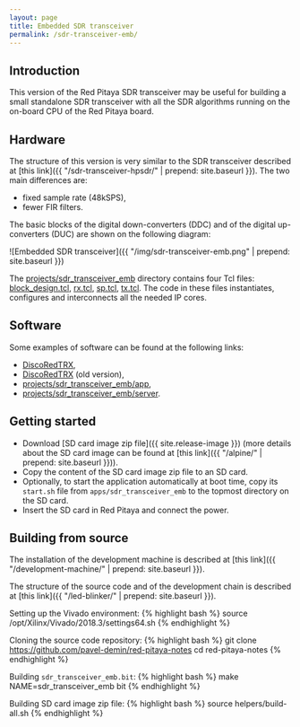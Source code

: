 ```yaml
---
layout: page
title: Embedded SDR transceiver
permalink: /sdr-transceiver-emb/
---
```


Introduction
-----

This version of the Red Pitaya SDR transceiver may be useful for building a small standalone SDR transceiver with all the SDR algorithms running on the on-board CPU of the Red Pitaya board.

Hardware
-----

The structure of this version is very similar to the SDR transceiver described at [this link]({{ "/sdr-transceiver-hpsdr/" | prepend: site.baseurl }}). The two main differences are:

 - fixed sample rate (48kSPS),
 - fewer FIR filters.

The basic blocks of the digital down-converters (DDC) and of the digital up-converters (DUC) are shown on the following diagram:

![Embedded SDR transceiver]({{ "/img/sdr-transceiver-emb.png" | prepend: site.baseurl }})

The [projects/sdr_transceiver_emb](https://github.com/pavel-demin/red-pitaya-notes/tree/master/projects/sdr_transceiver_emb) directory contains four Tcl files: [block_design.tcl](https://github.com/pavel-demin/red-pitaya-notes/blob/master/projects/sdr_transceiver_emb/block_design.tcl), [rx.tcl](https://github.com/pavel-demin/red-pitaya-notes/blob/master/projects/sdr_transceiver_emb/rx.tcl), [sp.tcl](https://github.com/pavel-demin/red-pitaya-notes/blob/master/projects/sdr_transceiver_emb/sp.tcl), [tx.tcl](https://github.com/pavel-demin/red-pitaya-notes/blob/master/projects/sdr_transceiver_emb/tx.tcl). The code in these files instantiates, configures and interconnects all the needed IP cores.

Software
-----

Some examples of software can be found at the following links:

 - [DiscoRedTRX](https://github.com/ted051/DiscoRedTRX),
 - [DiscoRedTRX](https://github.com/pavel-demin/DiscoRedTRX) (old version),
 - [projects/sdr_transceiver_emb/app](https://github.com/pavel-demin/red-pitaya-notes/tree/master/projects/sdr_transceiver_emb/app),
 - [projects/sdr_transceiver_emb/server](https://github.com/pavel-demin/red-pitaya-notes/tree/master/projects/sdr_transceiver_emb/server).

Getting started
-----

 - Download [SD card image zip file]({{ site.release-image }}) (more details about the SD card image can be found at [this link]({{ "/alpine/" | prepend: site.baseurl }})).
 - Copy the content of the SD card image zip file to an SD card.
 - Optionally, to start the application automatically at boot time, copy its `start.sh` file from `apps/sdr_transceiver_emb` to the topmost directory on the SD card.
 - Insert the SD card in Red Pitaya and connect the power.

Building from source
-----

The installation of the development machine is described at [this link]({{ "/development-machine/" | prepend: site.baseurl }}).

The structure of the source code and of the development chain is described at [this link]({{ "/led-blinker/" | prepend: site.baseurl }}).

Setting up the Vivado environment:
{% highlight bash %}
source /opt/Xilinx/Vivado/2018.3/settings64.sh
{% endhighlight %}

Cloning the source code repository:
{% highlight bash %}
git clone https://github.com/pavel-demin/red-pitaya-notes
cd red-pitaya-notes
{% endhighlight %}

Building `sdr_transceiver_emb.bit`:
{% highlight bash %}
make NAME=sdr_transceiver_emb bit
{% endhighlight %}

Building SD card image zip file:
{% highlight bash %}
source helpers/build-all.sh
{% endhighlight %}
